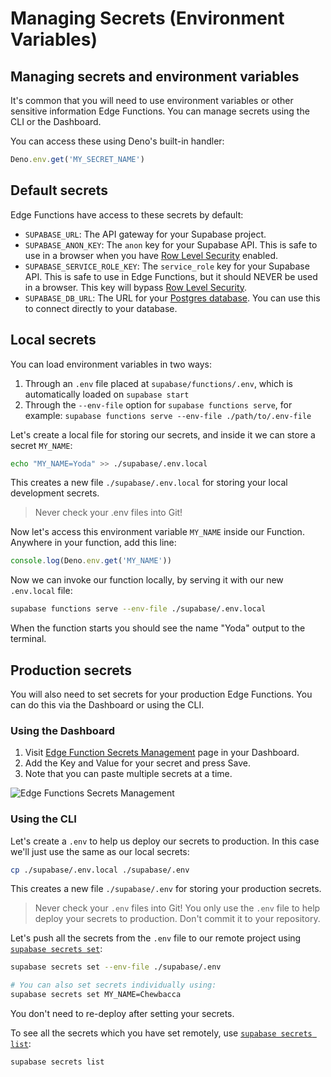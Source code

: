 # Managing Secrets (Environment Variables)

## Managing secrets and environment variables

It's common that you will need to use environment variables or other sensitive information Edge Functions. You can manage secrets using the CLI or the Dashboard.

You can access these using Deno's built-in handler:

```javascript
Deno.env.get('MY_SECRET_NAME')
```

## Default secrets

Edge Functions have access to these secrets by default:

- `SUPABASE_URL`: The API gateway for your Supabase project.
- `SUPABASE_ANON_KEY`: The `anon` key for your Supabase API. This is safe to use in a browser when you have [Row Level Security](https://supabase.com/docs/guides/database/postgres/row-level-security) enabled.
- `SUPABASE_SERVICE_ROLE_KEY`: The `service_role` key for your Supabase API. This is safe to use in Edge Functions, but it should NEVER be used in a browser. This key will bypass [Row Level Security](https://supabase.com/docs/guides/database/postgres/row-level-security).
- `SUPABASE_DB_URL`: The URL for your [Postgres database](https://supabase.com/docs/guides/database). You can use this to connect directly to your database.

## Local secrets

You can load environment variables in two ways:

1. Through an `.env` file placed at `supabase/functions/.env`, which is automatically loaded on `supabase start`
2. Through the `--env-file` option for `supabase functions serve`, for example: `supabase functions serve --env-file ./path/to/.env-file`

Let's create a local file for storing our secrets, and inside it we can store a secret `MY_NAME`:

```bash
echo "MY_NAME=Yoda" >> ./supabase/.env.local
```

This creates a new file `./supabase/.env.local` for storing your local development secrets.

> Never check your .env files into Git!

Now let's access this environment variable `MY_NAME` inside our Function. Anywhere in your function, add this line:

```javascript
console.log(Deno.env.get('MY_NAME'))
```

Now we can invoke our function locally, by serving it with our new `.env.local` file:

```bash
supabase functions serve --env-file ./supabase/.env.local
```

When the function starts you should see the name "Yoda" output to the terminal.

## Production secrets

You will also need to set secrets for your production Edge Functions. You can do this via the Dashboard or using the CLI.

### Using the Dashboard

1. Visit [Edge Function Secrets Management](https://supabase.com/dashboard/project/_/settings/functions) page in your Dashboard.
2. Add the Key and Value for your secret and press Save.
3. Note that you can paste multiple secrets at a time.

![Edge Functions Secrets Management](https://supabase.com/docs/_next/image?url=%2Fdocs%2Fimg%2Fedge-functions-secrets--light.jpg&w=3840&q=75&dpl=dpl_9WgBm3X43HXGqPuPh4vSvQgRaZyZ)

### Using the CLI

Let's create a `.env` to help us deploy our secrets to production. In this case we'll just use the same as our local secrets:

```bash
cp ./supabase/.env.local ./supabase/.env
```

This creates a new file `./supabase/.env` for storing your production secrets.

> Never check your `.env` files into Git! You only use the `.env` file to help deploy your secrets to production. Don't commit it to your repository.

Let's push all the secrets from the `.env` file to our remote project using [`supabase secrets set`](https://supabase.com/docs/reference/cli/usage#supabase-secrets-set):

```bash
supabase secrets set --env-file ./supabase/.env

# You can also set secrets individually using:
supabase secrets set MY_NAME=Chewbacca
```

You don't need to re-deploy after setting your secrets.

To see all the secrets which you have set remotely, use [`supabase secrets list`](https://supabase.com/docs/reference/cli/usage#supabase-secrets-list):

```bash
supabase secrets list
```
